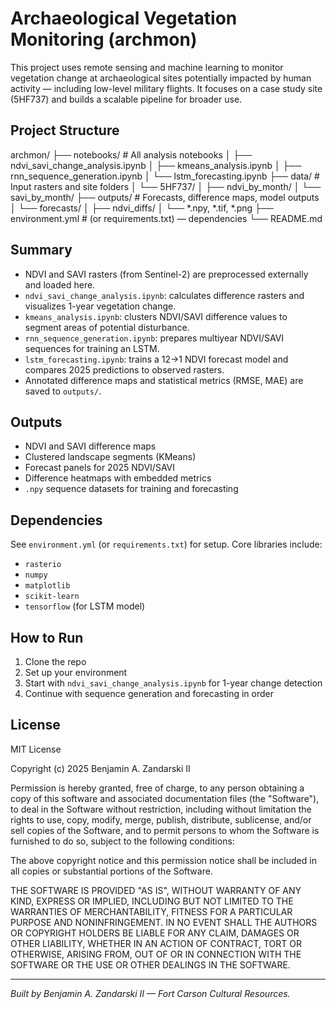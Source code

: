 # Archaeological Vegetation Monitoring (archmon)

This project uses remote sensing and machine learning to monitor vegetation change at archaeological sites potentially impacted by human activity — including low-level military flights. It focuses on a case study site (5HF737) and builds a scalable pipeline for broader use.

## Project Structure

archmon/ ├── notebooks/ # All analysis notebooks │ ├── ndvi_savi_change_analysis.ipynb │ ├── kmeans_analysis.ipynb │ ├── rnn_sequence_generation.ipynb │ └── lstm_forecasting.ipynb ├── data/ # Input rasters and site folders │ └── 5HF737/ │ ├── ndvi_by_month/ │ └── savi_by_month/ ├── outputs/ # Forecasts, difference maps, model outputs │ └── forecasts/ │ ├── ndvi_diffs/ │ └── *.npy, *.tif, *.png ├── environment.yml # (or requirements.txt) — dependencies └── README.md

## Summary

- NDVI and SAVI rasters (from Sentinel-2) are preprocessed externally and loaded here.
- `ndvi_savi_change_analysis.ipynb`: calculates difference rasters and visualizes 1-year vegetation change.
- `kmeans_analysis.ipynb`: clusters NDVI/SAVI difference values to segment areas of potential disturbance.
- `rnn_sequence_generation.ipynb`: prepares multiyear NDVI/SAVI sequences for training an LSTM.
- `lstm_forecasting.ipynb`: trains a 12→1 NDVI forecast model and compares 2025 predictions to observed rasters.
- Annotated difference maps and statistical metrics (RMSE, MAE) are saved to `outputs/`.

## Outputs

- NDVI and SAVI difference maps
- Clustered landscape segments (KMeans)
- Forecast panels for 2025 NDVI/SAVI
- Difference heatmaps with embedded metrics
- `.npy` sequence datasets for training and forecasting

## Dependencies

See `environment.yml` (or `requirements.txt`) for setup. Core libraries include:

- `rasterio`
- `numpy`
- `matplotlib`
- `scikit-learn`
- `tensorflow` (for LSTM model)

## How to Run

1. Clone the repo
2. Set up your environment
3. Start with `ndvi_savi_change_analysis.ipynb` for 1-year change detection
4. Continue with sequence generation and forecasting in order

## License

MIT License

Copyright (c) 2025 Benjamin A. Zandarski II

Permission is hereby granted, free of charge, to any person obtaining a copy
of this software and associated documentation files (the "Software"), to deal
in the Software without restriction, including without limitation the rights
to use, copy, modify, merge, publish, distribute, sublicense, and/or sell
copies of the Software, and to permit persons to whom the Software is
furnished to do so, subject to the following conditions:

The above copyright notice and this permission notice shall be included in all
copies or substantial portions of the Software.

THE SOFTWARE IS PROVIDED "AS IS", WITHOUT WARRANTY OF ANY KIND, EXPRESS OR
IMPLIED, INCLUDING BUT NOT LIMITED TO THE WARRANTIES OF MERCHANTABILITY,
FITNESS FOR A PARTICULAR PURPOSE AND NONINFRINGEMENT. IN NO EVENT SHALL THE
AUTHORS OR COPYRIGHT HOLDERS BE LIABLE FOR ANY CLAIM, DAMAGES OR OTHER
LIABILITY, WHETHER IN AN ACTION OF CONTRACT, TORT OR OTHERWISE, ARISING FROM,
OUT OF OR IN CONNECTION WITH THE SOFTWARE OR THE USE OR OTHER DEALINGS IN THE
SOFTWARE.

---

*Built by Benjamin A. Zandarski II — Fort Carson Cultural Resources.*
